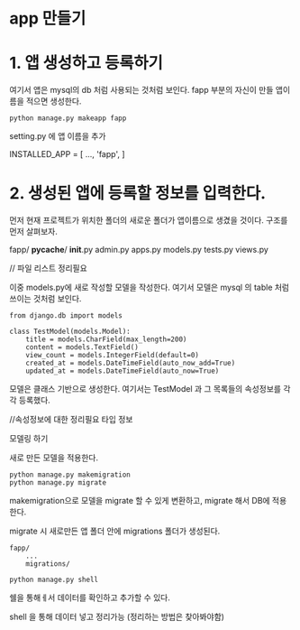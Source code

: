 # app 만들기 

# 1. 앱 생성하고 등록하기
여기서 앱은 mysql의 db 처럼 사용되는 것처럼 보인다. 
fapp 부분의 자신이 만들 앱이름을 적으면 생성한다.   

    python manage.py makeapp fapp

setting.py 에 앱 이름을 추가

INSTALLED_APP = [
    ...,
    'fapp',
]

# 2. 생성된 앱에 등록할 정보를 입력한다. 

먼저 현재 프로젝트가 위치한 폴더의 새로운 폴더가 앱이름으로 생겼을 것이다.
구조를 먼저 살펴보자.

fapp/
    __pycache__/
    __init__.py
    admin.py
    apps.py
    models.py
    tests.py
    views.py


// 파일 리스트 정리필요

이중 models.py에 새로 작성할 모델을 작성한다.
여기서 모델은 mysql 의 table 처럼 쓰이는 것처럼 보인다.

    from django.db import models

    class TestModel(models.Model):
        title = models.CharField(max_length=200)
        content = models.TextField()
        view_count = models.IntegerField(default=0)
        created_at = models.DateTimeField(auto_now_add=True)
        updated_at = models.DateTimeField(auto_now=True)

모델은 클래스 기반으로 생성한다. 
여기서는 TestModel 과 그 목록들의 속성정보를 각각 등록했다.

//속성정보에 대한 정리필요 타입 정보 

모델링 하기 

새로 만든 모델을 적용한다. 

    python manage.py makemigration
    python manage.py migrate

makemigration으로 모델을 migrate 할 수 있게 변환하고,
migrate 해서 DB에 적용한다.

migrate 시 새로만든 앱 폴더 안에  migrations 폴더가 생성된다.
    
    fapp/
        ...
        migrations/

    python manage.py shell 

쉘을 통해ㅔ서 데이터를 확인하고 추가할 수 있다.

shell 을 통해 데이터 넣고 정리가능 (정리하는 방법은 찾아봐야함)
